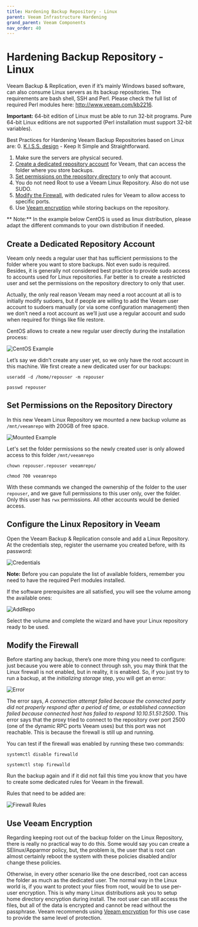 ```yaml
---
title: Hardening Backup Repository - Linux
parent: Veeam Infrastructure Hardening
grand_parent: Veeam Components
nav_order: 40
---
```


# Hardening Backup Repository - Linux

Veeam Backup & Replication, even if it’s mainly Windows based software, can also consume Linux servers as its backup repositories. The requirements are bash shell, SSH and Perl. Please check the full list of required Perl modules here: http://www.veeam.com/kb2216.

**Important:** 64-bit edition of Linux must be able to run 32-bit programs. Pure 64-bit Linux editions are not supported (Perl installation must support 32-bit variables).

Best Practices for Hardening Veeam Backup Repositories based on Linux are:
0. [K.I.S.S. design](./infrastructure_hardening.md/#secure-by-design) - Keep It Simple and Straightforward.
1. Make sure the servers are physical secured.
2. [Create a dedicated repository account](#create-a-dedicated-repository-account) for Veeam, that can access the folder where you store backups.
3. [Set permissions on the repository directory](#set-permissions-on-the-repository-directory) to only that account.
4. You do not need Root to use a Veeam Linux Repository. Also do not use SUDO.
5. [Modify the Firewall](#modify-the-firewall), with dedicated rules for Veeam to allow access to specific ports.
6. Use [Veeam encryption](#use-veeam-encryption) while storing backups on the repository.

** Note:** In the example below CentOS is used as linux distribution, please adapt the different commands to your own distribution if needed.

## Create a Dedicated Repository Account

Veeam only needs a regular user that has sufficient permissions to the folder where you want to store backups. Not even sudo is required. Besides, it is generally not considered best practice to provide sudo access to accounts used for Linux repositories. Far better is to create a restricted user and set the permissions on the repository directory to only that user.

Actually, the only real reason Veeam may need a root account at all is to initially modify sudoers, but if people are willing to add the Veeam user account to sudoers manually (or via some configuration management) then we don’t need a root account as we’ll just use a regular account and sudo when required for things like file restore.

CentOS allows to create a new regular user directly during the installation process:

![CentOS Example](Media/Hardening_Linux_Repository_CentOS_Example.png)

Let’s say we didn’t create any user yet, so we only have the root account in this machine. We first create a new dedicated user for our backups:

`useradd -d /home/repouser -m repouser`

`passwd repouser`


## Set Permissions on the Repository Directory
In this new Veeam Linux Repository we mounted a new backup volume as `/mnt/veeamrepo` with 200GB of free space.

![Mounted Example](Media/Hardening_Linux_Repository_Mount.png)

Let's set the folder permissions so the newly created user is only allowed access to this folder `/mnt/veeamrepo`

`chown repouser.repouser veeamrepo/`

`chmod 700 veeamrepo`

With these commands we changed the ownership of the folder to the user `repouser`, and we gave full permissions to this user only, over the folder. Only this user has `rwx` permissions.  All other accounts would be denied access.

## Configure the Linux Repository in Veeam

Open the Veeam Backup & Replication console and add a Linux Repository. At the credentials step, register the username you created before, with its password:

![Credentials](Media/Hardening_Linux_Repository_Credentials.png)

**Note:** Before you can populate the list of available folders, remember you need to have the required Perl modules installed.

If the software prerequisites are all satisfied, you will see the volume among the available ones:

![AddRepo](Media/Hardening_Linux_Repository_Add_Repo.png)

Select the volume and complete the wizard and have your Linux repository ready to be used.

## Modify the Firewall

Before starting any backup, there’s one more thing you need to configure: just because you were able to connect through ssh, you may think that the Linux firewall is not enabled, but in reality, it is enabled. So, if you just try to run a backup, at the _initializing storage_ step, you will get an error:

![Error](Media/Hardening_Linux_Repository_Error.png)

The error says, _A connection attempt failed because the connected party did not properly respond after a period of time, or established connection failed because connected host has failed to respond 10.10.51.51:2500_. This error says that the proxy tried to connect to the repository over port 2500 (one of the dynamic RPC ports Veeam uses) but this port was not reachable. This is because the firewall is still up and running.

You can test if the firewall was enabled by running these two commands:

`systemctl disable firewalld`

`systemctl stop firewalld`

Run the backup again and if it did not fail this time you know that you have to create some dedicated rules for Veeam in the firewall.

Rules that need to be added are:

![Firewall Rules](Media/Hardening_Linux_Repository_Firewall_Rules.png)

## Use Veeam Encryption

Regarding keeping root out of the backup folder on the Linux Repository, there is really no practical way to do this. Some would say you can create a SElinux/Apparmor policy, but, the problem is, the user that is root can almost certainly reboot the system with these policies disabled and/or change these policies.

Otherwise, in every other scenario like the one described, root can access the folder as much as the dedicated user. The normal way in the Linux world is, if you want to protect your files from root, would be to use per-user encryption. This is why many Linux distributions ask you to setup home directory encryption during install. The root user can still access the files, but all of the data is encrypted and cannot be read without the passphrase. Veeam recommends using [Veeam encryption](./infrastructure_hardening.md/#encryption) for this use case to provide the same level of protection.
